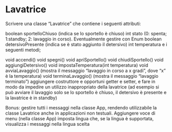 # Lavatrice

Scrivere una classe “Lavatrice” che contiene i seguenti attributi:

boolean sportelloChiuso (indica se lo sportello è chiuso)
int stato (0: spenta; 1:standby; 2: lavaggio in corso). Eventualmente gestire con Enum
boolean detersivoPresente (indica se è stato aggiunto il detersivo)
int temperatura
e i seguenti metodi;

void accendi()
void spegni()
void apriSportello()
void chiudiSportello()
void aggiungiDetersivo()
void impostaTemperatura(int temperatura)
void avviaLavaggio() (mostra il messaggio “lavaggio in corso a x gradi”, dove “x” è la temperatura)
void terminaLavaggio() (mostra il messaggio “lavaggio terminato”)
aggiungere costruttore e opportuni getter e setter, e fare in modo da impedire un utilizzo inappropriato della lavatrice (ad esempio si può avviare il lavaggio solo se lo sportello è chiuso, il detersivo è presente e la lavatrice è in standby)

Bonus:
gestire tutti i messaggi nella classe App, rendendo utilizzabile la classe Lavatrice anche in applicazioni non testuali.
Aggiungere voce di menu (nella classe App) imposta lingua che, se la lingua è supportata, visualizza i messaggi nella lingua scelta

